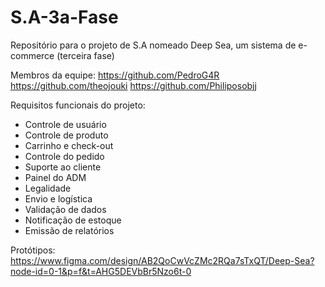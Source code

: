 # S.A-3a-Fase
Repositório para o projeto de S.A nomeado Deep Sea, um sistema de e-commerce (terceira fase)

Membros da equipe:
https://github.com/PedroG4R
https://github.com/theojouki
https://github.com/Philiposobjj

Requisitos funcionais do projeto:
- Controle de usuário
- Controle de produto
- Carrinho e check-out
- Controle do pedido
- Suporte ao cliente
- Painel do ADM
- Legalidade
- Envio e logística
- Validação de dados
- Notificação de estoque
- Emissão de relatórios

Protótipos:
https://www.figma.com/design/AB2QoCwVcZMc2RQa7sTxQT/Deep-Sea?node-id=0-1&p=f&t=AHG5DEVbBr5Nzo6t-0
